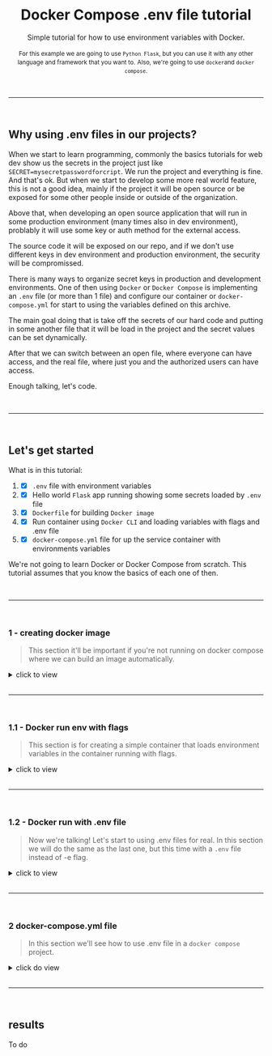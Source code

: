 <div align="center">

# Docker Compose .env file tutorial

Simple tutorial for how to use environment variables with Docker. 

<small>For this example we are going to use `Python Flask`, but you can use it with any other language and framework that you want to.</small>
<small>Also, we're going to use `docker`and `docker compose`.</small>
 
</div>

<br>
<hr>
<br>

## Why using .env files in our projects?
When we start to learn programming, commonly the basics tutorials for web dev show us the secrets in the project just like `SECRET=mysecretpasswordforcript`. We run the project and everything is fine. And that's ok. But when we start to develop some more real world feature, this is not a good idea, mainly if the project it will be open source or be exposed for some other people inside or outside of the organization.

Above that, when developing an open source application that will run in some production environment (many times also in dev environment), problably it will use some key or auth method for the external access.

The source code it will be exposed on our repo, and if we don't use different keys in dev environment and production environment, the security will be compromissed.

There is many ways to organize secret keys in production and development environments. One of then using `Docker` or `Docker Compose` is implementing an `.env` file (or more than 1 file) and configure our container or `docker-compose.yml` for start to using the variables defined on this archive.

The main goal doing that is take off the secrets of our hard code and putting in some another file that it will be load in the project and the secret values can be set dynamically.

After that we can switch between an open file, where everyone can have access, and the real file, where just you and the authorized users can have access.

Enough talking, let's code.

<br>
<hr>
<br>

## Let's get started

What is in this tutorial:
1. - [x] `.env` file with environment variables
2. - [x] Hello world `Flask` app running showing some secrets loaded by `.env` file
3. - [x] `Dockerfile` for building `Docker image`
4. - [x] Run container using `Docker CLI` and loading variables with flags and .env file
5. - [x] `docker-compose.yml` file for up the service container with environments variables

We're not going to learn Docker or Docker Compose from scratch. This tutorial assumes that you know the basics of each one of then.

<br>
<hr>
<br>

### 1 - creating docker image
> This section it'll be important if you're not running on docker compose where we can build an image automatically.

<details>
<summary>click to view</summary>

<p>First things first, let's create the image that will be used to start the container. For doing that just type it the following command inside the Dockerfile directory:</p>

`docker build . -t docker-tutorial-image`

<p>This will build an image based on Dockerfile with tag 'docker-tutorial-image' or whatever other name you want to.</p>

<p>You can check this out just typing the command bellow for list all available image:</p>

`docker images`
</details>

<br>
<hr>
<br>

### 1.1 - Docker run env with flags
> This section is for creating a simple container that loads environment variables in the container running with flags.

<details>
<summary>click to view</summary>
<p>To start the container by using the image created in the last section, just type the following command:</p>

`docker run -p 80:5000 --name testing -e NAME=myname -d docker-tutorial-image`

<p>The command above connect the 80 host port to the 5000 container port. The --name flag set a name to the container, wich you can check by typing the command:</p>

`docker ps`

<p>and checking the name column. The -e flag is who insert the variables in the container. The -e is folowed by this sintax:</p>

`VARIABLE=VALUE`

<p>The -d flag runs the container in background. Last but not least, the tag image used in the build section.</p>
<p>Now, we can open the browser and check the results by fallowing the URL:</p>

`http://localhost`.

<div align="center">

![image](./assets/img/1.png)
</div>

<p>As you can see, the API run inside the container returns a list with varibles, where the 'NAME' variable have the value set in the -e flag. If you type more -e flags fallowed by VAR-NAME=VALUE, it will be showed in browser.</p>

<div align="center"><small>But just GITHUB, INSTAGRAM, LINKEDIN, NAME and YOUTUBE will appear because of the <a src="./tutorial/app.py">app.py</a> script behaviour. You can change it as you want.</small></div>

</details>

<br>
<hr>
<br>

### 1.2 - Docker run with .env file
>Now we're talking! Let's start to using .env files for real. In this section we will do the same as the last one, but this time with a `.env` file instead of -e flag.

<details>
<summary>click to view</summary>
Loading values from archives is a very common way to deal with secrets in programming.

The [.env file](https://docs.docker.com/compose/env-file/) is a default method available in `Docker` and `Docker Compose` to start any service with the values inside the `.env`.

Is very simple to use. In the `.env` just write your variables with the following sintax:<br>
`VARIABLE_NAME=VALUE`

You can see this in the [.env file](./tutorial/.env) inside the tutorial folder. Sometimes, depending on the string format, the variables will use some special character(s) that can be interpreted by the shell as a comment os something. In this case you can use [simple quotes to avoid the default behaviour](https://github.com/docker/compose/issues/8607#issuecomment-938235797): `VARNAME='VALUE'`.

In that way we can define files for being used in dev and production environment and switch between then, also managing which one you want to expose by using [.gitignore](https://git-scm.com/docs/gitignore).

To start a container loading the file, just type the command bellow inside the tutorial folder:

`docker run -p 80:5000 --name tutorial --env-file .env tutorial`

The only news here is the `--env-file` flag, which is used to define the file that will be used to load the enrivonment variables to the container.

Now, if you open the `http://localhost` address:

<div align="center">

![image](./assets/img/2.png)

</div>

All the variables inside .env are loaded to the container, which runs the Flask API that return then to the browser.

</details>

<br>
<hr>
<br>

### 2 docker-compose.yml file
> In this section we'll see how to use .env file in a `docker compose` project.

<details>
<summary>click do view</summary>

In [Docker Compose](https://docs.docker.com/compose/) things are a little bit different and with more clean commands. In the [docker-compose.yml](./tutorial/docker-compose.yaml) file there are some definitions that able us to just run the fallowing command inside the tutorial folder to get everything up and running:

`docker compose up --build -d`

<small>Depending on the Docker environ version that you're using maybe run with 'docker-compose' instead.</small>

If you refresh the page, will se the exactly same result as before. Let's understand what just it happened.

The `up` command is to set up and run the services defined inside docker-compose file, while `--build` flag is to build the image if the image dont exists and `-d` flag is to run everything on background.

In the service level indentation you'll find a `env_file` definition that uses the `.env file`. This will load the file and bring the variables to the container config. 

Right bellow there is the `environment` definition. The sintax is very simple: `CONTAINER_VARIABLE=${ENV_FILE_VARIABLE}`. The values of the `.env file` variables will be stored in the container variables. Using that you can just change the `env_file` path to switch between files that will be loaded in the service container.

After testing just execute the command to stop the container:
`docker compose down`

</details>

<br>
<hr>
<br>

## results
To do